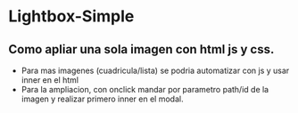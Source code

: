 # Lightbox-Simple
## Como apliar una sola imagen con html js y css.
- Para mas imagenes (cuadricula/lista) se podria automatizar con js y usar inner en el html 
- Para la ampliacion, con onclick mandar por parametro path/id de la imagen y realizar primero inner en el modal.
